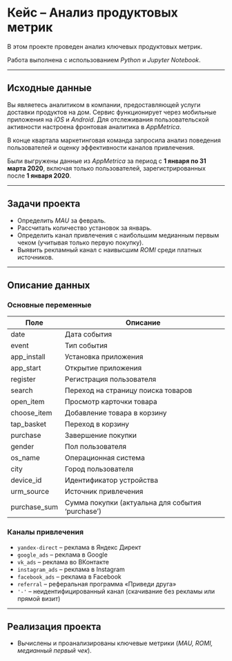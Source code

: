 # Кейс – Анализ продуктовых метрик

В этом проекте проведен анализ ключевых продуктовых метрик.

Работа выполнена с использованием *Python* и *Jupyter Notebook*.

---

## Исходные данные

Вы являетесь аналитиком в компании, предоставляющей услуги доставки продуктов на дом. Сервис функционирует через мобильные приложения на *iOS* и *Android*. Для отслеживания пользовательской активности настроена фронтовая аналитика в *AppMetrica*.

В конце квартала маркетинговая команда запросила анализ поведения пользователей и оценку эффективности каналов привлечения. 

Были выгружены данные из *AppMetrica* за период с **1 января по 31 марта 2020**, включая только пользователей, зарегистрированных после **1 января 2020**.

---

## Задачи проекта

- Определить *MAU* за февраль.
- Рассчитать количество установок за январь.
- Определить канал привлечения с наибольшим медианным первым чеком (учитывая только первую покупку).
- Выявить рекламный канал с наивысшим *ROMI* среди платных источников.

---

## Описание данных

### Основные переменные

| Поле | Описание |
|------|----------|
| date | Дата события |
| event | Тип события |
| app_install | Установка приложения |
| app_start | Открытие приложения |
| register | Регистрация пользователя |
| search | Переход на страницу поиска товаров |
| open_item | Просмотр карточки товара |
| choose_item | Добавление товара в корзину |
| tap_basket | Переход в корзину |
| purchase | Завершение покупки |
| gender | Пол пользователя |
| os_name | Операционная система |
| city | Город пользователя |
| device_id | Идентификатор устройства |
| urm_source | Источник привлечения |
| purchase_sum | Сумма покупки (актуальна для события ‘purchase’) |

### Каналы привлечения

- `yandex-direct` – реклама в Яндекс Директ
- `google_ads` – реклама в Google
- `vk_ads` – реклама во ВКонтакте
- `instagram_ads` – реклама в Instagram
- `facebook_ads` – реклама в Facebook
- `referral` – реферальная программа «Приведи друга»
- `'-'` – неидентифицированный канал (скачивание без рекламы или прямой визит)

---

## Реализация проекта

- Вычислены и проанализированы ключевые метрики (*MAU, ROMI, медианный первый чек*).
